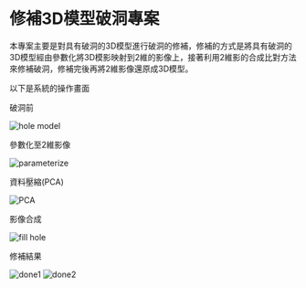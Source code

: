 
修補3D模型破洞專案
=====================================================================================
本專案主要是對具有破洞的3D模型進行破洞的修補，修補的方式是將具有破洞的3D模型經由參數化將3D模影映射到2維的影像上，接著利用2維影的合成比對方法來修補破洞，修補完後再將2維影像還原成3D模型。

以下是系統的操作畫面

破洞前

![hole model](https://cloud.githubusercontent.com/assets/6138689/8818921/788d940c-3079-11e5-8079-2c14604480f7.jpg)

參數化至2維影像

![parameterize](https://cloud.githubusercontent.com/assets/6138689/8818922/79d93b40-3079-11e5-99bd-8d4d592fe42d.jpg)

資料壓縮(PCA)

![PCA](https://cloud.githubusercontent.com/assets/6138689/8818923/7a01d078-3079-11e5-9f63-2b165ff7e2a0.jpg)

影像合成

![fill hole](https://cloud.githubusercontent.com/assets/6138689/8818925/7a1f9752-3079-11e5-8838-5b0dddb58d81.jpg)

修補結果

![done1](https://cloud.githubusercontent.com/assets/6138689/8818924/7a1d1b4e-3079-11e5-80e4-76368077d2b4.jpg)
![done2](https://cloud.githubusercontent.com/assets/6138689/8818926/7a21eb24-3079-11e5-82d8-ca359906fe04.jpg)


